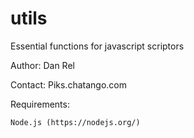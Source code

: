# utils
Essential functions for javascript scriptors

Author: Dan Rel

Contact: Piks.chatango.com


Requirements:
	
	Node.js (https://nodejs.org/)
